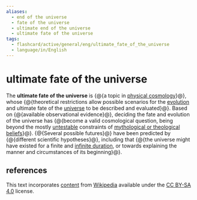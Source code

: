 ```yaml
---
aliases:
  - end of the universe
  - fate of the universe
  - ultimate end of the universe
  - ultimate fate of the universe
tags:
  - flashcard/active/general/eng/ultimate_fate_of_the_universe
  - language/in/English
---
```


# ultimate fate of the universe

The __ultimate fate of the universe__ is {@{a topic in [physical cosmology](physical%20cosmology.md)}@}, whose {@{theoretical restrictions allow possible scenarios for the [evolution](chronology%20of%20the%20universe.md) and ultimate fate of the [universe](universe.md) to be described and evaluated}@}. Based on {@{available observational evidence}@}, deciding the fate and evolution of the universe has {@{become a valid cosmological question, being beyond the mostly [untestable](falsifiability.md) constraints of [mythological or theological beliefs](eschatology.md)}@}. {@{Several possible futures}@} have been predicted by {@{different scientific hypotheses}@}, including that {@{the universe might have existed for a finite and [infinite duration](static%20universe.md), or towards explaining the manner and circumstances of its beginning}@}. <!--SR:!2028-05-08,1056,350!2026-07-13,520,310!2028-07-02,1099,350!2029-01-28,1189,310!2028-09-23,1165,350!2026-09-07,523,310!2025-11-15,307,290-->

## references

This text incorporates [content](https://en.wikipedia.org/wiki/ultimate_fate_of_the_universe) from [Wikipedia](Wikipedia.md) available under the [CC BY-SA 4.0](https://creativecommons.org/licenses/by-sa/4.0/) license.
